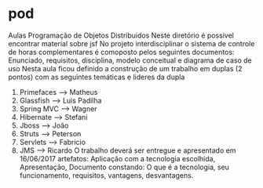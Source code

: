 # pod
Aulas Programação de Objetos Distribuidos
Neste diretório é possivel encontrar material sobre jsf
No projeto interdisciplinar o sistema de controle de horas complementares é comoposto pelos seguintes documentos: Enunciado, requisitos, 
disciplina, modelo conceitual e diagrama de caso de uso
Nesta aula ficou definido a construção de um trabalho em duplas (2 pontos) com as seguintes temáticas e lideres da dupla
1. Primefaces --> Matheus
2. Glassfish --> Luis Padilha
3. Spring MVC --> Wagner
4. Hibernate --> Stefani
5. Jboss --> João
6. Struts --> Peterson
7. Servlets --> Fabricio
8. JMS --> Ricardo
O trabalho deverá ser entregue e apresentado em 16/06/2017 artefatos: Aplicação com a tecnologia escolhida, Apresentação, Documento constando:
O que é a tecnologia, seu funcionamento, requisitos, vantagens, desvantagens.
